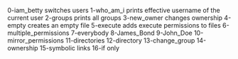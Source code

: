 0-iam_betty switches users
1-who_am_i prints effective username of the current user
2-groups prints all groups
3-new_owner changes ownership
4-empty creates an empty file
5-execute adds execute permissions to files
6-multiple_permissions
7-everybody
8-James_Bond
9-John_Doe
10-mirror_permissions
11-directories
12-directory
13-change_group
14-ownership
15-symbolic links
16-if only